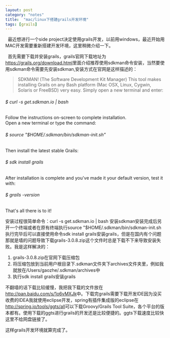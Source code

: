 ```yaml
---
layout: post
category: "notes"
title:  "mac/linux下搭建grails开发环境"
tags: [grails]
---
```

&nbsp;&nbsp;最近想进行一个side project决定使用grails开发，以前用windows，最近开始用MAC开发需要重新搭建开发环境，这里稍微介绍一下。  
<!-- more -->
&nbsp;&nbsp;首先需要下载并安装grails，grails官网下载地址为<https://grails.org/download.html>里面介绍推荐使用sdkman命令安装，当然要使用sdkman命令需要先安装sdkman,安装方式在官网是这样描述的：

>SDKMAN! (The Software Development Kit Manager)
This tool makes installing Grails on any Bash platform (Mac OSX, Linux, Cygwin, Solaris or FreeBSD) very easy.
Simply open a new terminal and enter:  

###### $ curl -s get.sdkman.io | bash  

Follow the instructions on-screen to complete installation.  
Open a new terminal or type the command:  

###### $ source "$HOME/.sdkman/bin/sdkman-init.sh"  

Then install the latest stable Grails:  

###### $ sdk install grails  

After installation is complete and you've made it your default version, test it with:  

###### $ grails -version  

That's all there is to it!  

安装过程很简单命令：curl -s get.sdkman.io | bash 安装sdkman安装完成后另开一个终端或者在原有终端执行source "$HOME/.sdkman/bin/sdkman-init.sh 执行完毕后可以直接使用命令sdk install grails安装grails，但是在国内有个问题那就是墙的问题导致下载grails-3.0.8.zip这个文件时总是下载不下来导致安装失败。我是这样解决的：

1.  grails-3.0.8.zip在官网下载压缩包　
2.  将压缩包放到当前用户根目录下.sdkman文件夹下archives文件夹里，例如我就放在/Users/gaozhe/.sdkman/archives中
3.  执行sdk install grails安装grails

不翻墙的话下载比较缓慢，我把我下载的文件放在<http://pan.baidu.com/s/1o6vMXJk>中。下载完grails需要下载开发IDE因为没买收费的IDEA我就使用eclipse开发，spring有插件集成版的eclipse在<http://spring.io/tools/ggts/all>可以下载Groovy/Grails Tool Suite，各个平台的版本都有。使用下载的ggts进行grails的开发还是比较便捷的。ggts下载速度比较快这里不给网盘链接了。

这样grails开发环境就算完成了。
